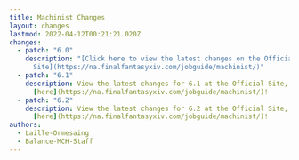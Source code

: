 ```yaml
---
title: Machinist Changes
layout: changes
lastmod: 2022-04-12T00:21:21.020Z
changes:
  - patch: "6.0"
    description: "[Click here to view the latest changes on the Official
      Site](https://na.finalfantasyxiv.com/jobguide/machinist/)"
  - patch: "6.1"
    description: View the latest changes for 6.1 at the Official Site, located
      [here](https://na.finalfantasyxiv.com/jobguide/machinist/)!
  - patch: "6.2"
    description: View the latest changes for 6.2 at the Official Site, located
      [here](https://na.finalfantasyxiv.com/jobguide/machinist/)!
authors:
  - Laille-Ormesaing
  - Balance-MCH-Staff
---
```

